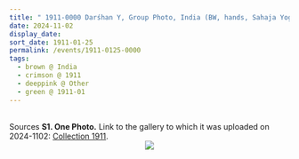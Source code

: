 ```yaml
---
title: " 1911-0000 Darśhan Y, Group Photo, India (BW, hands, Sahaja Yogi, building, child, plants, picture)"
date: 2024-11-02
display_date: 
sort_date: 1911-01-25
permalink: /events/1911-0125-0000
tags:
  - brown @ India
  - crimson @ 1911
  - deeppink @ Other
  - green @ 1911-01
---
```


<br>

<wave-list>
  <list-title color="DarkSeaGreen" width="40">Sources</list-title>
  <list-item color="BlanchedAlmond"  width="280"><b>S1. One Photo.</b> Link to the gallery to which it was uploaded on 2024-1102: <a href="https://eternalmoments.smugmug.com/Collections/Mahipalsingh-Jaisingh-Raul-Collection/1911">Collection 1911</a>.</list-item>
</wave-list>

<div style="text-align: center"><img src="https://pub-bcc3cbe9b1e94ba1ac28915f7a3900fa.r2.dev/1911-0000_Darshan_Y_Group_Photo_India_(BW_hands_Sahaja_Yogi_building_child_plants_picture)_01_(Mahipalsingh_Jaisingh_Raul_Collection_scanned_by_Ankit_Khare).jpg" /></div>